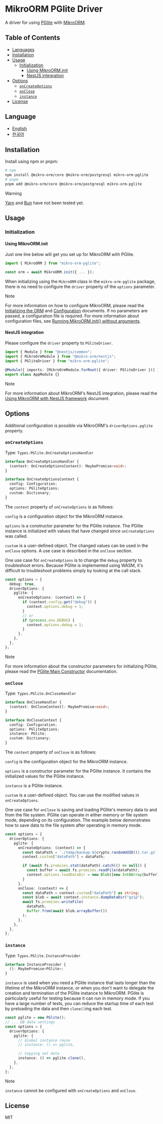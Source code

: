 # MikroORM PGlite Driver

A driver for using [PGlite](https://pglite.dev/) with [MikroORM](https://mikro-orm.io/).

## Table of Contents

<!-- toc -->

- [Languages](#languages)
- [Installation](#installation)
- [Usage](#usage)
  - [Initialization](#initialization)
    - [Using MikroORM.init](#using-mikroorminit)
    - [NestJS integration](#nestjs-integration)
- [Options](#options)
  - [`onCreateOptions`](#oncreateoptions)
  - [`onClose`](#onclose)
  - [`instance`](#instance)
- [License](#license)

<!-- tocstop -->

## Language

- [English](/README.md)
- [한국어](/README.ko.md)

## Installation

Install using npm or pnpm:

```sh
# npm
npm install @mikro-orm/core @mikro-orm/postgresql mikro-orm-pglite
# pnpm
pnpm add @mikro-orm/core @mikro-orm/postgresql mikro-orm-pglite
```

> [!WARNING]
> [Yarn](https://yarnpkg.com/) and [Bun](https://bun.com/) have not been tested yet.

## Usage

### Initialization

#### Using MikroORM.init

Just one line below will get you set up for MikroORM with PGlite.

```typescript
import { MikroORM } from "mikro-orm-pglite";

const orm = await MikroORM.init({ ... });
```

When initializing using the `MikroORM` class in the `mikro-orm-pglite` package, there is no need to configure the `driver` property of the `options` parameter.

> [!NOTE]
> For more information on how to configure MikroORM, please read the [Initializing the ORM](https://mikro-orm.io/docs/guide/first-entity#initializing-the-orm) and [Configuration](https://mikro-orm.io/docs/configuration) documents.
> If no parameters are passed, a configuration file is required. For more information about configuration files, see [Running MikroORM.init() without arguments](https://mikro-orm.io/docs/quick-start#running-mikroorminit-without-arguments).

#### NestJS integration

Please configure the `driver` property to `PGliteDriver`.

```typescript
import { Module } from "@nestjs/common";
import { MikroOrmModule } from "@mikro-orm/nestjs";
import { PGliteDriver } from "mikro-orm-pglite";

@Module({ imports: [MikroOrmModule.forRoot({ driver: PGliteDriver })] })
export class AppModule {}
```

> [!NOTE]
> For more information about MikroORM's NestJS integration, please read the [Using MikroORM with NestJS framework](https://mikro-orm.io/docs/usage-with-nestjs) document.

## Options

Additional configuration is possible via MikroORM's `driverOptions.pglite` property.

### `onCreateOptions`

Type: `Types.PGlite.OnCreateOptionsHandler`

```typescript
interface OnCreateOptionsHandler {
  (context: OnCreateOptionsContext): MaybePromise<void>;
}

interface OnCreateOptionsContext {
  config: Configuration;
  options: PGliteOptions;
  custom: Dictionary;
}
```

The `context` property of `onCreateOptions` is as follows:

`config` is a configuration object for the MikroORM instance.

`options` is a constructor parameter for the PGlite instance. The PGlite instance is initialized with values ​​that have changed since `onCreateOptions` was called.

`custom` is a user-defined object. The changed values ​​can be used in the `onClose` options. A use case is described in the `onClose` section.

One use case for `onCreateOptions` is to change the `debug` property to troubleshoot errors. Because PGlite is implemented using WASM, it's difficult to troubleshoot problems simply by looking at the call stack.

```typescript
const options = {
  debug: true,
  driverOptions: {
    pglite: {
      onCreateOptions: (context) => {
        if (context.config.get("debug")) {
          context.options.debug = 1;
        }
        // or
        if (process.env.DEBUG) {
          context.options.debug = 1;
        }
      },
    },
  },
};
```

> [!NOTE]
> For more information about the constructor parameters for initializing PGlite, please read the [PGlite Main Constructor](https://pglite.dev/docs/api#main-constructor) documentation.

### `onClose`

Type: `Types.PGlite.OnCloseHandler`

```typescript
interface OnCloseHandler {
  (context: OnCloseContext): MaybePromise<void>;
}

interface OnCloseContext {
  config: Configuration;
  options: PGliteOptions;
  instance: PGlite;
  custom: Dictionary;
}
```

The `context` property of `onClose` is as follows:

`config` is the configuration object for the MikroORM instance.

`options` is a constructor parameter for the PGlite instance. It contains the initialized values ​​for the PGlite instance.

`instance` is a PGlite instance.

`custom` is a user-defined object. You can use the modified values ​​in `onCreateOptions`.

One use case for `onClose` is saving and loading PGlite's memory data to and from the file system. PGlite can operate in either memory or file system mode, depending on its configuration. The example below demonstrates how to save data to the file system after operating in memory mode.

```typescript
const options = {
  driverOptions: {
    pglite: {
      onCreateOptions: (context) => {
        const dataPath = `./temp/backup-${crypto.randomUUID()}.tar.gz`;
        context.custom["dataPath"] = dataPath;

        if (await fs.promises.stat(dataPath).catch(() => null)) {
          const buffer = await fs.promises.readFile(dataPath);
          context.options.loadDataDir = new Blob([new Int8Array(buffer)]);
        }
      },
      onClose: (context) => {
        const dataPath = context.custom["dataPath"] as string;
        const blob = await context.instance.dumpDataDir("gzip");
        await fs.promises.writeFile(
          dataPath,
          Buffer.from(await blob.arrayBuffer())
        );
      },
    },
  },
};
```

### `instance`

Type: `Types.PGlite.InstanceProvider`

```typescript
interface InstanceProvider {
  (): MaybePromise<PGlite>;
}
```

`instance` is used when you need a PGlite instance that lasts longer than the lifetime of the MikroORM instance, or when you don't want to delegate the creation and termination of the PGlite instance to MikroORM. PGlite is particularly useful for testing because it can run in memory mode. If you have a large number of tests, you can reduce the startup time of each test by preloading the data and then `clone()`ing each test.

```typescript
const pglite = new PGlite();
// ... DB data settings
const options = {
  driverOptions: {
    pglite: {
      // Global instance reuse
      // instance: () => pglite,

      // Copying set data
      instance: () => pglite.clone(),
    },
  },
};
```

> [!NOTE]
> `instance` cannot be configured with `onCreateOptions` and `onClose`.

## License

MIT
